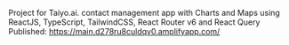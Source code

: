 Project  for Taiyo.ai.
contact management app with Charts and Maps using ReactJS, TypeScript,
TailwindCSS, React Router v6 and React Query
Published: 
https://main.d278ru8culdqv0.amplifyapp.com/

